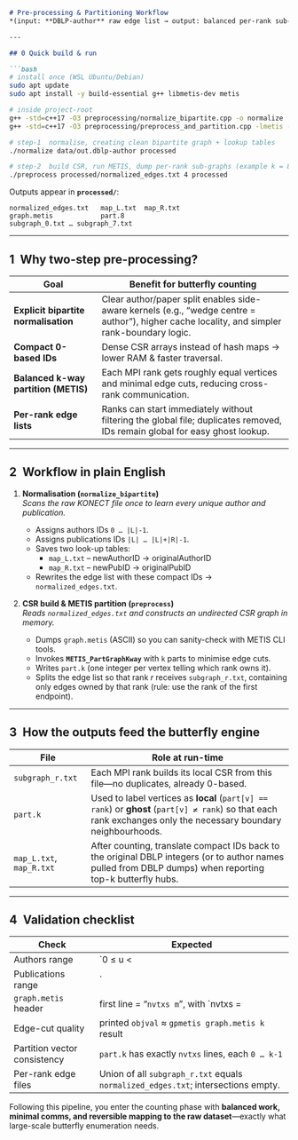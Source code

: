 ```markdown
# Pre-processing & Partitioning Workflow  
*(input: **DBLP-author** raw edge list → output: balanced per-rank sub-graphs)*

---

## 0 Quick build & run

```bash
# install once (WSL Ubuntu/Debian)
sudo apt update
sudo apt install -y build-essential g++ libmetis-dev metis

# inside project-root
g++ -std=c++17 -O3 preprocessing/normalize_bipartite.cpp -o normalize
g++ -std=c++17 -O3 preprocessing/preprocess_and_partition.cpp -lmetis -o preprocess

# step-1  normalise, creating clean bipartite graph + lookup tables
./normalize data/out.dblp-author processed

# step-2  build CSR, run METIS, dump per-rank sub-graphs (example k = 8)
./preprocess processed/normalized_edges.txt 4 processed
```

Outputs appear in **`processed/`**:
```
normalized_edges.txt   map_L.txt  map_R.txt
graph.metis            part.8
subgraph_0.txt … subgraph_7.txt
```

---

## 1 Why two-step pre-processing?

| Goal | Benefit for butterfly counting |
|------|--------------------------------|
| **Explicit bipartite normalisation** | Clear author/paper split enables side-aware kernels (e.g., “wedge centre = author”), higher cache locality, and simpler rank-boundary logic. |
| **Compact 0-based IDs** | Dense CSR arrays instead of hash maps → lower RAM & faster traversal. |
| **Balanced k-way partition (METIS)** | Each MPI rank gets roughly equal vertices and minimal edge cuts, reducing cross-rank communication. |
| **Per-rank edge lists** | Ranks can start immediately without filtering the global file; duplicates removed, IDs remain global for easy ghost lookup. |

---

## 2 Workflow in plain English

1. **Normalisation (`normalize_bipartite`)**  
   *Scans the raw KONECT file once to learn every unique author and publication.*  
   * Assigns authors IDs `0 … |L|-1`.  
   * Assigns publications IDs `|L| … |L|+|R|-1`.  
   * Saves two look-up tables:  
     * `map_L.txt` – newAuthorID → originalAuthorID  
     * `map_R.txt` – newPubID → originalPubID  
   * Rewrites the edge list with these compact IDs → `normalized_edges.txt`.

2. **CSR build & METIS partition (`preprocess`)**  
   *Reads `normalized_edges.txt` and constructs an undirected CSR graph in memory.*  
   * Dumps `graph.metis` (ASCII) so you can sanity-check with METIS CLI tools.  
   * Invokes **`METIS_PartGraphKway`** with `k` parts to minimise edge cuts.  
   * Writes `part.k` (one integer per vertex telling which rank owns it).  
   * Splits the edge list so that rank *r* receives `subgraph_r.txt`, containing only edges owned by that rank (rule: use the rank of the first endpoint).

---

## 3 How the outputs feed the butterfly engine

| File | Role at run-time |
|------|------------------|
| `subgraph_r.txt` | Each MPI rank builds its local CSR from this file—no duplicates, already 0-based. |
| `part.k` | Used to label vertices as **local** (`part[v] == rank`) or **ghost** (`part[v] ≠ rank`) so that each rank exchanges only the necessary boundary neighbourhoods. |
| `map_L.txt`, `map_R.txt` | After counting, translate compact IDs back to the original DBLP integers (or to author names pulled from DBLP dumps) when reporting top-k butterfly hubs. |

---

## 4 Validation checklist

| Check | Expected |
|-------|----------|
| Authors range | `0 ≤ u < |L|` in every edge line |
| Publications range | `|L| ≤ v < |L|+|R|` in every edge line |
| `graph.metis` header | first line = “`nvtxs m`”, with `nvtxs = |L|+|R|` |
| Edge-cut quality | printed `objval` ≈ `gpmetis graph.metis k` result |
| Partition vector consistency | `part.k` has exactly `nvtxs` lines, each `0 … k-1` |
| Per-rank edge files | Union of all `subgraph_r.txt` equals `normalized_edges.txt`; intersections empty. |

Following this pipeline, you enter the counting phase with **balanced work, minimal comms, and reversible mapping to the raw dataset**—exactly what large-scale butterfly enumeration needs.
```